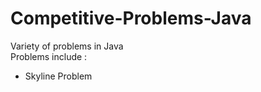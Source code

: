# Competitive-Problems-Java
Variety of problems in Java<br>
Problems include : <br>
- Skyline Problem
